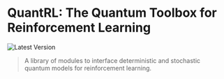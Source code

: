 # QuantRL: The Quantum Toolbox for Reinforcement Learning

![Latest Version](https://img.shields.io/badge/version-0.0.4-red?style=for-the-badge)

> A library of modules to interface deterministic and stochastic quantum models for reinforcement learning.